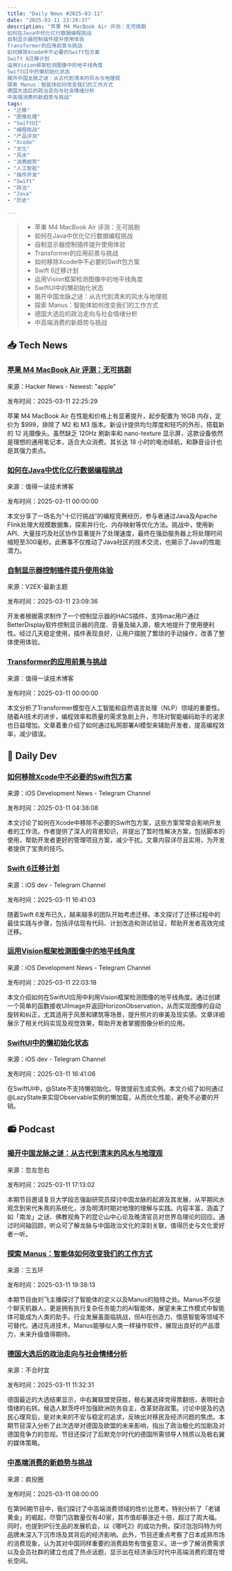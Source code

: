 ```yaml
---
title: "Daily News #2025-03-11"
date: "2025-03-11 23:20:37"
description: "苹果 M4 MacBook Air 评测：无可挑剔
如何在Java中优化亿行数据编程挑战
自制显示器控制插件提升使用体验
Transformer的应用前景与挑战
如何移除Xcode中不必要的Swift包方案
Swift 6迁移计划
运用Vision框架检测图像中的地平线角度
SwiftUI中的懒初始化状态
揭开中国龙脉之谜：从古代到清末的风水与地理观
探索 Manus：智能体如何改变我们的工作方式
德国大选后的政治走向与社会情绪分析
中高端消费的新趋势与挑战"
tags: 
- "迁移"
- "图像处理"
- "SwiftUI"
- "编程挑战"
- "产品评测"
- "Xcode"
- "文化"
- "风水"
- "消费趋势"
- "人工智能"
- "插件开发"
- "Swift"
- "政治"
- "Java"
- "历史"

---
```


> - 苹果 M4 MacBook Air 评测：无可挑剔
> - 如何在Java中优化亿行数据编程挑战
> - 自制显示器控制插件提升使用体验
> - Transformer的应用前景与挑战
> - 如何移除Xcode中不必要的Swift包方案
> - Swift 6迁移计划
> - 运用Vision框架检测图像中的地平线角度
> - SwiftUI中的懒初始化状态
> - 揭开中国龙脉之谜：从古代到清末的风水与地理观
> - 探索 Manus：智能体如何改变我们的工作方式
> - 德国大选后的政治走向与社会情绪分析
> - 中高端消费的新趋势与挑战

## 📥 Tech News

### [苹果 M4 MacBook Air 评测：无可挑剔](https://arstechnica.com/apple/2025/03/apple-m4-macbook-air-review-i-have-no-notes/)

来源：Hacker News - Newest: "apple"

发布时间：2025-03-11 22:25:29

苹果 M4 MacBook Air 在性能和价格上有显著提升，起步配置为 16GB 内存，定价为 $999，排除了 M2 和 M3 版本。新设计提供均匀厚度和轻巧的外形，搭载新的 12 兆摄像头。虽然缺乏 120Hz 刷新率和 nano-texture 显示屏，这款设备依然是理想的通用笔记本，适合大众消费。其长达 18 小时的电池续航，和静音设计也是其强力卖点。

### [如何在Java中优化亿行数据编程挑战](https://mp.weixin.qq.com/s/3QV9ksJWSqTIE4LFwy2ZSQ)

来源：值得一读技术博客

发布时间：2025-03-11 00:00:00

本文分享了一场名为“十亿行挑战”的编程竞赛经历，参与者通过Java及Apache Flink处理大规模数据集，探索并行化、内存映射等优化方法。挑战中，使用新API、大量技巧及社区协作显著提升了处理速度，最终在强劲服务器上将处理时间缩短至300毫秒。此赛事不仅推动了Java社区的技术交流，也揭示了Java的性能潜力。

### [自制显示器控制插件提升使用体验](https://www.v2ex.com/t/1117697)

来源：V2EX-最新主题

发布时间：2025-03-11 23:09:36

开发者根据需求制作了一个控制显示器的HACS插件，支持mac用户通过BetterDisplay软件控制显示器的亮度、音量及输入源，极大地提升了使用便利性。经过几天稳定使用，插件表现良好，让用户摆脱了繁琐的手动操作，改善了整体使用体验。

### [Transformer的应用前景与挑战](https://mp.weixin.qq.com/s/BxpWFwXFbpur_gTuzSEsSA)

来源：值得一读技术博客

发布时间：2025-03-11 00:00:00

本文分析了Transformer模型在人工智能和自然语言处理（NLP）领域的重要性。随着AI技术的进步，编程效率和质量的需求急剧上升，市场对智能编码助手的渴求也日益增加。文章着重介绍了如何通过私网部署AI模型来辅助开发者，提高编程效率，减少错误。

## 💾 Daily Dev

### [如何移除Xcode中不必要的Swift包方案](https://www.jessesquires.com/blog/2025/03/10/swiftpm-schemes-in-xcode/)

来源：iOS Development News - Telegram Channel

发布时间：2025-03-11 04:38:08

本文讨论了如何在Xcode中移除不必要的Swift包方案，这些方案常常会影响开发者的工作流。作者提供了深入的背景知识，并提出了暂时性解决方案，包括脚本的使用，帮助开发者更好的管理项目方案，减少干扰。文章内容详尽且实用，为开发者提供了宝贵的技巧。

### [Swift 6迁移计划](https://t.me/iosdevio/5926)

来源：iOS dev - Telegram Channel

发布时间：2025-03-11 16:41:03

随着Swift 6发布已久，越来越多的团队开始考虑迁移。本文探讨了迁移过程中的最佳实践与步骤，包括评估现有代码、计划改造和测试验证，帮助开发者高效完成迁移。

### [运用Vision框架检测图像中的地平线角度](https://www.createwithswift.com/track-the-horizon-angle-in-an-image-with-the-vision-framework/)

来源：iOS Development News - Telegram Channel

发布时间：2025-03-11 22:03:18

本文介绍如何在SwiftUI应用中利用Vision框架检测图像的地平线角度。通过创建一个简单的函数接收UIImage并返回HorizonObservation，从而实现图像的自动旋转和纠正，尤其适用于风景和建筑等场景，提升照片的审美及现实感。文章详细展示了相关代码实现及视觉效果，帮助开发者掌握图像分析的应用。

### [SwiftUI中的懒初始化状态](https://t.me/iosdevio/5927)

来源：iOS dev - Telegram Channel

发布时间：2025-03-11 16:41:06

在SwiftUI中，@State不支持懒初始化，导致提前生成实例。本文介绍了如何通过@LazyState来实现Observable实例的懒加载，从而优化性能，避免不必要的开销。

## 📻 Podcast

### [揭开中国龙脉之谜：从古代到清末的风水与地理观](https://www.xiaoyuzhoufm.com/episode/67cffb190766616acd2aabdb)

来源：忽左忽右

发布时间：2025-03-11 17:13:02

本期节目邀请复旦大学段志强副研究员探讨中国龙脉的起源及其发展，从早期风水观念到宋代朱熹的系统化，涉及明清时期对地理的理解与实践。内容丰富，涵盖了如「南龙」之谜、佛教视角下的昆仑山中心论及晚清官员对世界岛理论的回应。通过时间轴回顾，听众可了解龙脉与中国政治文化的深刻关联，值得历史与文化爱好者一听。

### [探索 Manus：智能体如何改变我们的工作方式](https://www.xiaoyuzhoufm.com/episode/67d0201a0766616acd33e310)

来源：三五环

发布时间：2025-03-11 19:38:13

本期节目由刘飞主播探讨了智能体的定义以及Manus的独特之处。Manus不仅是个聊天机器人，更是拥有执行复杂任务能力的AI智能体，展望未来工作模式中智能体可能成为人类的助手。行业发展虽面临挑战，但AI在创造力、情感智能等领域不可替代。通过先进技术，Manus能够似人类一样操作软件，展现出良好的产品潜力，未来升级值得期待。

### [德国大选后的政治走向与社会情绪分析](https://www.xiaoyuzhoufm.com/episode/67cfa7bfe924d4525abe80e7)

来源：不合时宜

发布时间：2025-03-11 11:32:31

德国最近的大选结果显示，中右翼联盟党获胜，极右翼选择党得票翻倍，表明社会情绪的右转。候选人默茨呼吁加强欧洲防务自主，改革财政政策。讨论中提及的选民心理背后，是对未来的不安与稳定的追求，反映出对移民及经济问题的焦虑。本期节目深入分析了此次选举对德国及欧盟的未来影响，指出了政治极化的加剧及对德国竞争力的忽视。节目还探讨了后默克尔时代的德国所需领导人特质以及极右翼的媒体策略。

### [中高端消费的新趋势与挑战](https://crazy.capital/111)

来源：疯投圈

发布时间：2025-03-11 08:00:00

在第96期节目中，我们探讨了中高端消费领域的性价比思考。特别分析了「老铺黄金」的崛起，尽管门店数量仅有40家，其市值却暴涨近十倍，超过了周大福。同时，也提到IP衍生品的发展机会，以《哪吒2》的成功为例，探讨泡泡玛特为何品牌未深入下沉市场及其背后的经济影响。此外，节目还重点考察了日本成熟市场的消费现象，认为其对中国同样重要的消费趋势有借鉴意义。进一步了解消费需求以及会员社群的建立也成了热点话题，显示出在经济承压时代中高端消费的潜在增长空间。
